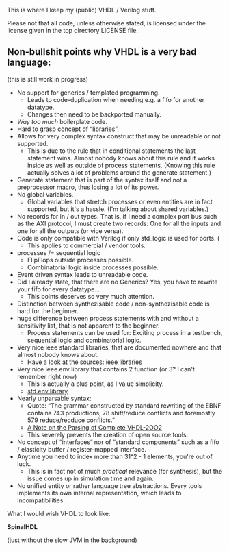 This is where I keep my (public) VHDL / Verilog stuff.

Please not that all code, unless otherwise stated, is licensed under the license given in the top directory LICENSE file.


## Non-bullshit points why VHDL is a very bad language:

(this is still work in progress)

* No support for generics / templated programming.
  - Leads to code-duplication when needing e.g. a fifo for another datatype.
  - Changes then need to be backported manually.
* _Way too much_ boilerplate code.
* Hard to grasp concept of “libraries”.
* Allows for very complex syntax construct that may be unreadable or not supported.
  - This is due to the rule that in conditional statements the last statement wins. Almost nobody knows about this rule and it works inside as well as outside of process statements. (Knowing this rule actually solves a lot of problems around the generate statement.)
* Generate statement that is part of the syntax itself and not a preprocessor macro, thus losing a lot of its power.
* No global variables.
  - Global variables that stretch processes or even entities are in fact supported, but it's a hassle. (I'm talking about shared variables.)
* No records for in / out types. That is, if I need a complex port bus such as the AXI protocol, I must create two records: One for all the inputs and one for all the outputs (or vice versa).
* Code is only compatible with Verilog if only std\_logic is used for ports. (
  - This applies to commercial / vendor tools.
* processes /= sequential logic
  - FlipFlops outside processes possible.
  - Combinatorial logic inside processes possible.
* Event driven syntax leads to unreadable code.
* Did I already state, that there are no Generics? Yes, you have to rewrite your fifo for every datatype...
  - This points deserves so very much attention.
* Distinction between synthezisable code / non-synthezisable code is hard for the beginner.
* huge difference between process statements with and without a sensitivity list, that is not apparent to the beginner.
  - Process statements can be used for: Exciting process in a testbench, sequential logic and combinatorial logic.
* Very nice ieee standard libraries, that are documented nowhere and that almost nobody knows about.
  - Have a look at the sources: [ieee libraries](https://github.com/ghdl/ghdl/tree/master/libraries/ieee)
* Very nice ieee.env library that contains 2 function (or 3? I can't remember right now) 
  * This is actually a plus point, as I value simplicity.
  * [std.env library](https://github.com/ghdl/ghdl/blob/master/libraries/std/env.vhdl)
* Nearly unparsable syntax:
  - Quote: “The grammar constructed by standard rewriting of the EBNF contains 743 productions, 78 shift/reduce conflicts and foremostly 579 reduce/recduce conflicts.”
  - [A Note on the Parsing of Complete VHDL-2OO2](http://ftp.informatik.rwth-aachen.de/Publications/CEUR-WS/Vol-255/paper11.pdf)
  - This severely prevents the creation of open source tools.
* No concept of “interfaces“ nor of “standard components” such as a fifo / elasticity buffer / register-mapped interface.
* Anytime you need to index more than 31^2 - 1 elements, you're out of luck.
  - This is in fact not of much _practical_ relevance (for synthesis), but the issue comes up in simulation time and again.
* No unified entity or rather language tree abstractions. Every tools implements its own internal representation, which leads to incompatibilities.

What I would wish VHDL to look like:

**SpinalHDL**

(just without the slow JVM in the background)
